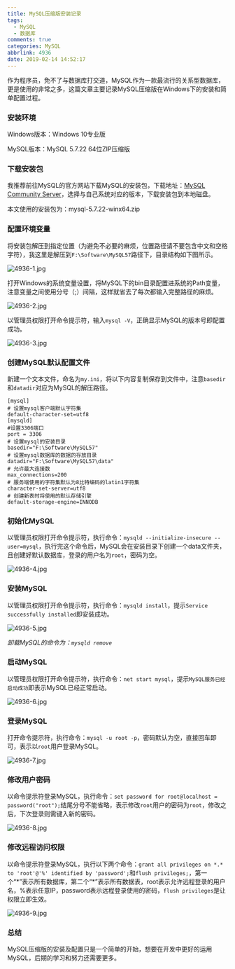 ```yaml
---
title: MySQL压缩版安装记录
tags:
  - MySQL
  - 数据库
comments: true
categories: MySQL
abbrlink: 4936
date: 2019-02-14 14:52:17
---
```


作为程序员，免不了与数据库打交道，MySQL作为一款最流行的关系型数据库，更是使用的非常之多，这篇文章主要记录MySQL压缩版在Windows下的安装和简单配置过程。

<!--more-->

### 安装环境

Windows版本：Windows 10专业版

MySQL版本：MySQL 5.7.22 64位ZIP压缩版

### 下载安装包

我推荐前往MySQL的官方网站下载MySQL的安装包，下载地址：[MySQL Community Server](https://downloads.mysql.com/archives/community/)，选择与自己系统对应的版本，下载安装包到本地磁盘。

本文使用的安装包为：mysql-5.7.22-winx64.zip

### 配置环境变量

将安装包解压到指定位置（为避免不必要的麻烦，位置路径请不要包含中文和空格字符），我这里是解压到`F:\Software\MySQL57`路径下，目录结构如下图所示。

![4936-1.jpg](https://i.loli.net/2020/02/19/X7cxflL1uEY6jPH.jpg)

打开Windows的系统变量设置，将MySQL下的bin目录配置进系统的Path变量，注意变量之间使用分号（;）间隔，这样就省去了每次都输入完整路径的麻烦。

![4936-2.jpg](https://i.loli.net/2020/02/19/pY2UbegOPK1csWj.jpg)

以管理员权限打开命令提示符，输入`mysql -V`，正确显示MySQL的版本号即配置成功。

![4936-3.jpg](https://i.loli.net/2020/02/19/yLJH5dbwpPmBIkj.jpg)

### 创建MySQL默认配置文件

新建一个文本文件，命名为`my.ini`，将以下内容复制保存到文件中，注意`basedir`和`datadir`对应为MySQL的解压路径。

```properties
[mysql]
# 设置mysql客户端默认字符集
default-character-set=utf8 
[mysqld]
#设置3306端口
port = 3306 
# 设置mysql的安装目录
basedir="F:\Software\MySQL57"
# 设置mysql数据库的数据的存放目录
datadir="F:\Software\MySQL57\data"
# 允许最大连接数
max_connections=200
# 服务端使用的字符集默认为8比特编码的latin1字符集
character-set-server=utf8
# 创建新表时将使用的默认存储引擎
default-storage-engine=INNODB
```

### 初始化MySQL

以管理员权限打开命令提示符，执行命令：`mysqld --initialize-insecure --user=mysql`，执行完这个命令后，MySQL会在安装目录下创建一个data文件夹，且创建好默认数据库，登录的用户名为`root`，密码为空。

![4936-4.jpg](https://i.loli.net/2020/02/19/JLCa3l5WB7MDuOT.jpg)

### 安装MySQL

以管理员权限打开命令提示符，执行命令：`mysqld install`，提示`Service successfully installed`即安装成功。

![4936-5.jpg](https://i.loli.net/2020/02/19/nBXAizgTYF2qp54.jpg)

*卸载MySQL的命令为：`mysqld remove`*

### 启动MySQL

以管理员权限打开命令提示符，执行命令：`net start mysql`，提示`MySQL服务已经启动成功`即表示MySQL已经正常启动。

![4936-6.jpg](https://i.loli.net/2020/02/19/Uo6P9rbqSpf5Tmk.jpg)

### 登录MySQL

打开命令提示符，执行命令：`mysql -u root -p`，密码默认为空，直接回车即可，表示以`root`用户登录MySQL。

![4936-7.jpg](https://i.loli.net/2020/02/19/VMKu49RId3HniOG.jpg)

### 修改用户密码

以命令提示符登录MySQL，执行命令：`set password for root@localhost = password("root");`结尾分号不能省略，表示修改`root`用户的密码为`root`，修改之后，下次登录则需键入新的密码。

![4936-8.jpg](https://i.loli.net/2020/02/19/jVdS3FTQlMt8UDz.jpg)

### 修改远程访问权限

以命令提示符登录MySQL，执行以下两个命令：`grant all privileges on *.* to 'root'@'%' identified by 'password';`和`flush privileges;`，第一个“\*”表示所有数据库，第二个“\*”表示所有数据表，root表示允许远程登录的用户名，%表示任意IP，password表示远程登录使用的密码，`flush privileges`是让权限立即生效。

![4936-9.jpg](https://i.loli.net/2020/02/19/QwpcgTktr9JPW5s.jpg)

### 总结

MySQL压缩版的安装及配置只是一个简单的开始，想要在开发中更好的运用MySQL，后期的学习和努力还需要更多。